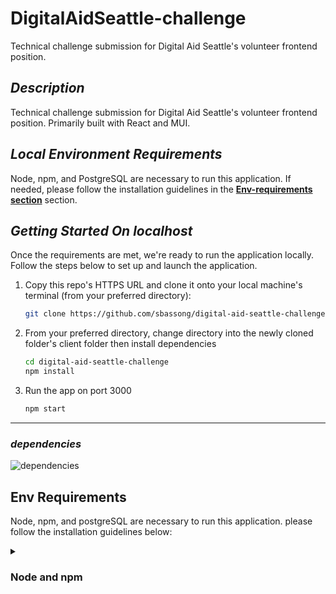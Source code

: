 # DigitalAidSeattle-challenge
Technical challenge submission for Digital Aid Seattle's volunteer frontend position.

<!-- ## [Live App](https://peaceful-everglades-79165.herokuapp.com/) -->


## **_Description_**

Technical challenge submission for Digital Aid Seattle's volunteer frontend position. Primarily built with React and MUI.


## **_Local Environment Requirements_**
Node, npm, and PostgreSQL are necessary to run this application. If needed, please follow the installation guidelines in the  **[Env-requirements section](#env-requirements)** section.


## **_Getting Started On localhost_**
 Once the requirements are met, we're ready to run the application locally. Follow the steps below to set up and launch the application.

1. Copy this repo's HTTPS URL and clone it onto your local machine's terminal (from your preferred directory):
    ```sh 
    git clone https://github.com/sbassong/digital-aid-seattle-challenge.git
    ```

  1. From your preferred directory, change directory into the newly cloned folder's client folder then install dependencies
      ```sh 
      cd digital-aid-seattle-challenge
      npm install
      ```
  1. Run the app on port 3000 
      ```sh 
      npm start
      ```

  ---

 ### **_dependencies_**

![dependencies](https://github.com/sbassong/digital-aid-seattle-challenge/assets/72420711/43befc6a-d6bc-4c71-b912-4f44001aeaf8)


## Env Requirements
  Node, npm, and postgreSQL are necessary to run this application. please follow the installation guidelines below:

 <details><summary><h3>Node and npm</h3></summary>

* *Recommended*: Go to the Node Version Manager ([NVM](https://github.com/nvm-sh/nvm)) github and follow the instructions to install both both Node and npm
* *Alternatively*: Go to [Node.js](https://nodejs.org/en/) and use the installer appropriate for your system to install node and npm

    *Verify that both node and npm have been installed by running the following in your CLI*

        node -v
        npm -v
</details>

